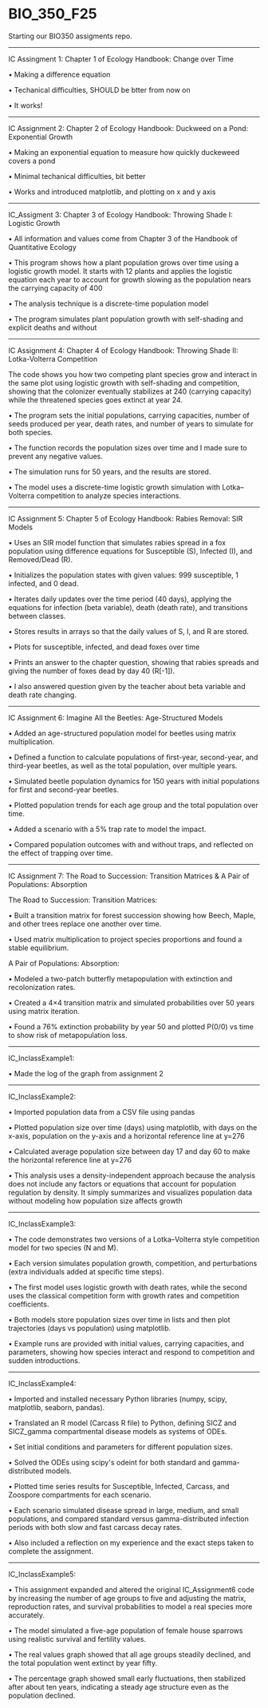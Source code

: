 # BIO_350_F25
Starting our BIO350 assigments repo.

_____________________________________________________________________________

IC Assingment 1: Chapter 1 of Ecology Handbook: Change over Time

• Making a difference equation

• Techanical difficulties, SHOULD be btter from now on

• It works!

_____________________________________________________________________________

IC Assignment 2: Chapter 2 of Ecology Handbook: Duckweed on a Pond: Exponential Growth

• Making an exponential equation to measure how quickly duckeweed covers a pond

• Minimal techanical difficulties, bit better

• Works and introduced matplotlib, and plotting on x and y axis

_____________________________________________________________________________

IC_Assigment 3: Chapter 3 of Ecology Handbook: Throwing Shade I: Logistic Growth

• All information and values come from Chapter 3 of the Handbook of Quantitative Ecology

• This program shows how a plant population grows over time using a logistic growth model. It starts with 12 plants and applies the logistic equation each year to account for growth slowing as the population nears the carrying capacity of 400

• The analysis technique is a discrete-time population model

• The program simulates plant population growth with self-shading and explicit deaths and without

_____________________________________________________________________________

IC Assignment 4: Chapter 4 of Ecology Handbook: Throwing Shade II: Lotka-Volterra Competition

The code shows you how two competing plant species grow and interact in the same plot using logistic growth with self-shading and competition, showing that the colonizer eventually stabilizes at 240 (carrying capacity) while the threatened species goes extinct at year 24. 

• The program sets the initial populations, carrying capacities, number of seeds produced per year, death rates,  and number of years to simulate for both species. 

• The function records the population sizes over time and I made sure to prevent any negative values.

• The simulation runs for  50 years, and the results are stored.

• The model uses a discrete-time logistic growth simulation with Lotka–Volterra competition to analyze species interactions.

_____________________________________________________________________________

IC Assignment 5: Chapter 5 of Ecology Handbook: Rabies Removal: SIR Models

• Uses an SIR model function that simulates rabies spread in a fox population using difference equations for Susceptible (S), Infected (I), and Removed/Dead (R).

• Initializes the population states with given values: 999 susceptible, 1 infected, and 0 dead.

• Iterates daily updates over the time period (40 days), applying the equations for infection (beta variable), death (death rate), and transitions between classes.

• Stores results in arrays so that the daily values of S, I, and R are stored.

• Plots for susceptible, infected, and dead foxes over time

• Prints an answer to the chapter question, showing that rabies spreads and giving the number of foxes dead by day 40 (R[-1]).

• I also answered question given by the teacher about beta variable and death rate changing. 

_____________________________________________________________________________

IC Assignment 6: Imagine All the Beetles: Age-Structured Models

• Added an age-structured population model for beetles using matrix multiplication.

• Defined a function to calculate populations of first-year, second-year, and third-year beetles, as well as the total population, over multiple years.

• Simulated beetle population dynamics for 150 years with initial populations for first and second-year beetles.

• Plotted population trends for each age group and the total population over time.

• Added a scenario with a 5% trap rate to model the impact.

• Compared population outcomes with and without traps, and reflected on the effect of trapping over time.

_____________________________________________________________________________

IC Assignment 7: The Road to Succession: Transition Matrices & A Pair of Populations: Absorption

The Road to Succession: Transition Matrices:

• Built a transition matrix for forest succession showing how Beech, Maple, and other trees replace one another over time. 

• Used matrix multiplication to project species proportions and found a stable equilibrium. 


A Pair of Populations: Absorption:

• Modeled a two-patch butterfly metapopulation with extinction and recolonization rates.

• Created a 4×4 transition matrix and simulated probabilities over 50 years using matrix iteration. 

• Found a 76% extinction probability by year 50 and plotted P(0/0) vs time to show risk of metapopulation loss.

_____________________________________________________________________________
IC_InclassExample1:

• Made the log of the graph from assignment 2

_____________________________________________________________________________

IC_InclassExample2:

• Imported population data from a CSV file using pandas

• Plotted population size over time (days) using matplotlib, with days on the x-axis, population on the y-axis
and a horizontal reference line at y=276
 
• Calculated average population size between day 17 and day 60 to make the horizontal reference line at y=276

• This analysis uses a density-independent approach because the analysis does not include any factors or equations that account for population regulation by density. It simply summarizes and visualizes population data without modeling how population size affects growth

_____________________________________________________________________________

IC_InclassExample3:

• The code demonstrates two versions of a Lotka–Volterra style competition model for two species (N and M). 

• Each version simulates population growth, competition, and perturbations (extra individuals added at specific time steps). 

• The first model uses logistic growth with death rates, while the second uses the classical competition form with growth rates and competition coefficients. 

• Both models store population sizes over time in lists and then plot trajectories (days vs population) using matplotlib. 

• Example runs are provided with initial values, carrying capacities, and parameters, showing how species interact and respond to competition and sudden introductions.

_____________________________________________________________________________

IC_InclassExample4:

• Imported and installed necessary Python libraries (numpy, scipy, matplotlib, seaborn, pandas).

• Translated an R model (Carcass R file) to Python, defining SICZ and SICZ_gamma compartmental disease models as systems of ODEs.

• Set initial conditions and parameters for different population sizes.

• Solved the ODEs using scipy's odeint for both standard and gamma-distributed models.

• Plotted time series results for Susceptible, Infected, Carcass, and Zoospore compartments for each scenario.

• Each scenario simulated disease spread in large, medium, and small populations, and compared standard versus gamma-distributed infection periods with both slow and fast carcass decay rates.

• Also included a reflection on my experience and the exact steps taken to complete the assignment.

_____________________________________________________________________________

IC_InclassExample5:

• This assignment expanded and altered the original IC_Assignment6 code by increasing the number of age groups to five and adjusting the matrix, reproduction rates, and survival probabilities to model a real species more accurately.

• The model simulated a five-age population of female house sparrows using realistic survival and fertility values.

• The real values graph showed that all age groups steadily declined, and the total population went extinct by year fifty.

• The percentage graph showed small early fluctuations, then stabilized after about ten years, indicating a steady age structure even as the population declined.

